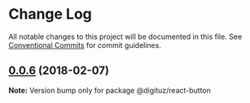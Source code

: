 # Change Log

All notable changes to this project will be documented in this file.
See [Conventional Commits](https://conventionalcommits.org) for commit guidelines.

<a name="0.0.6"></a>
## [0.0.6](https://github.com/Digituz/react-components/compare/v0.0.5...v0.0.6) (2018-02-07)




**Note:** Version bump only for package @digituz/react-button
